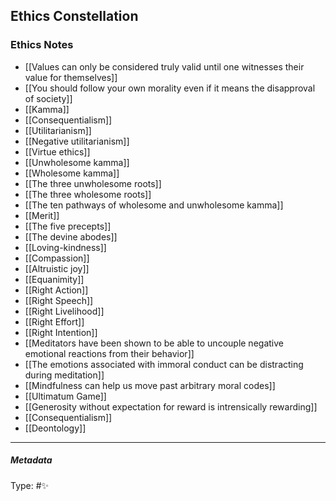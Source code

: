 ## Ethics Constellation # 

### Ethics Notes

- [[Values can only be considered truly valid until one witnesses their value for themselves]]
- [[You should follow your own morality even if it means the disapproval of society]]
- [[Kamma]]
- [[Consequentialism]]
- [[Utilitarianism]]
- [[Negative utilitarianism]]
- [[Virtue ethics]]
- [[Unwholesome kamma]]
- [[Wholesome kamma]]
- [[The three unwholesome roots]]
- [[The three wholesome roots]]
- [[The ten pathways of wholesome and unwholesome kamma]]
- [[Merit]]
- [[The five precepts]]
- [[The devine abodes]]
- [[Loving-kindness]] 
- [[Compassion]] 
- [[Altruistic joy]]
- [[Equanimity]]
- [[Right Action]]
- [[Right Speech]]
- [[Right Livelihood]]
- [[Right Effort]]
- [[Right Intention]]
- [[Meditators have been shown to be able to uncouple negative emotional reactions from their behavior]]
- [[The emotions associated with immoral conduct can be distracting during meditation]]
- [[Mindfulness can help us move past arbitrary moral codes]]
- [[Ultimatum Game]]
- [[Generosity without expectation for reward is intrensically rewarding]]
- [[Consequentialism]]
- [[Deontology]]

___

##### Metadata

Type: #✨ 